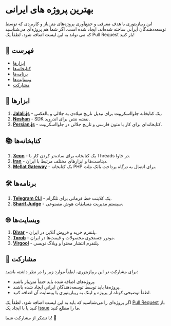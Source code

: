 
# بهترین پروژه های ایرانی

این ریپازیتوری با هدف معرفی و جمع‌آوری پروژه‌های متن‌باز و کاربردی که توسط توسعه‌دهندگان ایرانی ساخته شده‌اند، ایجاد شده است. اگر شما هم پروژه‌ای می‌شناسید که می تواند به این لیست اضافه شود، لطفاً یک Pull Request باز کنید!

## 🔖 فهرست

- [ابزارها](#ابزارها)
- [کتابخانه‌ها](#کتابخانه‌ها)
- [برنامه‌ها](#برنامه‌ها)
- [وبسایت‌ها](#وبسایت‌ها)
- [مشارکت](#مشارکت)

## 🔧 ابزارها

1. **[Jalali.js](https://github.com/jalaali/jalaali-js)** - یک کتابخانه جاوااسکریپت برای تبدیل تاریخ میلادی به جلالی و بالعکس.
2. **[Neshan](https://github.com/NeshanMaps/NeshanAndroidSDK)** - SDK نقشه نشن برای اندروید.
3. **[Persian.js](https://github.com/babakhani/persian.js)** - کتابخانه‌ای برای کار با متون فارسی و تاریخ جلالی در جاوااسکریپت.

## 📚 کتابخانه‌ها

1. **[Xeon](https://github.com/siamak/Xeon)** - یک کتابخانه برای ساده‌تر کردن کار با Threads در جاوا.
2. **[Iran](https://github.com/mhsattarian/iran)** - دیتاست‌ها و ابزارهای مختلف مرتبط با ایران.
3. **[Mellat Gateway](https://github.com/melipayamak/mellat)** - یک کتابخانه PHP برای اتصال به درگاه پرداخت بانک ملت.

## 🛠 برنامه‌ها

1. **[Telegram CLI](https://github.com/vysheng/tg)** - یک کلاینت خط فرمانی برای تلگرام.
2. **[Sharif Judge](https://github.com/SharifAIChallenge/AIC18-Server)** - سیستم مدیریت مسابقات هوش مصنوعی.

## 🌐 وبسایت‌ها

1. **[Divar](https://github.com/divar-ir)** - پلتفرم خرید و فروش آنلاین در ایران.
2. **[Torob](https://github.com/torob)** - موتور جستجوی محصولات و قیمت‌ها در ایران.
3. **[Virgool](https://github.com/virgool-io)** - پلتفرم انتشار محتوا و وبلاگ نویسی.

## 🤝 مشارکت

برای مشارکت در این ریپازیتوری، لطفاً موارد زیر را در نظر داشته باشید:

- پروژه‌های اضافه شده باید حتماً متن‌باز باشند.
- پروژه‌ها باید توسط توسعه‌دهندگان ایرانی ایجاد شده باشند.
- لطفاً توضیحی کوتاه از پروژه و لینک به ریپازیتوری یا وبسایت آن اضافه کنید.

اگر پروژه‌ای را می‌شناسید که باید به این لیست اضافه شود، لطفاً یک [Pull Request](https://github.com/your-repository-url/pulls) باز کنید یا با ایجاد یک [Issue](https://github.com/your-repository-url/issues) ما را مطلع کنید.

با تشکر از مشارکت شما! 🙌
